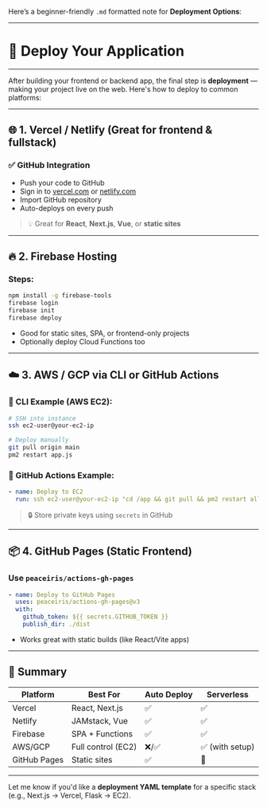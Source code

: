 Here’s a beginner-friendly `.md` formatted note for **Deployment Options**:

---

# 🚀 **Deploy Your Application**

---

After building your frontend or backend app, the final step is **deployment** — making your project live on the web. Here's how to deploy to common platforms:

---

## 🌐 **1. Vercel / Netlify** (Great for frontend & fullstack)

### ✅ **GitHub Integration**

* Push your code to GitHub
* Sign in to [vercel.com](https://vercel.com) or [netlify.com](https://netlify.com)
* Import GitHub repository
* Auto-deploys on every push

> 💡 Great for **React**, **Next.js**, **Vue**, or **static sites**

---

## 🔥 **2. Firebase Hosting**

### Steps:

```bash
npm install -g firebase-tools
firebase login
firebase init
firebase deploy
```

* Good for static sites, SPA, or frontend-only projects
* Optionally deploy Cloud Functions too

---

## ☁️ **3. AWS / GCP via CLI or GitHub Actions**

### 🚀 CLI Example (AWS EC2):

```bash
# SSH into instance
ssh ec2-user@your-ec2-ip

# Deploy manually
git pull origin main
pm2 restart app.js
```

### 🤖 GitHub Actions Example:

```yaml
- name: Deploy to EC2
  run: ssh ec2-user@your-ec2-ip "cd /app && git pull && pm2 restart all"
```

> 🔒 Store private keys using `secrets` in GitHub

---

## 📦 **4. GitHub Pages (Static Frontend)**

### Use `peaceiris/actions-gh-pages`

```yaml
- name: Deploy to GitHub Pages
  uses: peaceiris/actions-gh-pages@v3
  with:
    github_token: ${{ secrets.GITHUB_TOKEN }}
    publish_dir: ./dist
```

* Works great with static builds (like React/Vite apps)

---

## 📌 Summary

| Platform     | Best For           | Auto Deploy | Serverless     |
| ------------ | ------------------ | ----------- | -------------- |
| Vercel       | React, Next.js     | ✅           | ✅              |
| Netlify      | JAMstack, Vue      | ✅           | ✅              |
| Firebase     | SPA + Functions    | ✅           | ✅              |
| AWS/GCP      | Full control (EC2) | ❌/✅         | ✅ (with setup) |
| GitHub Pages | Static sites       | ✅           | 🚫             |

---

Let me know if you'd like a **deployment YAML template** for a specific stack (e.g., Next.js → Vercel, Flask → EC2).
